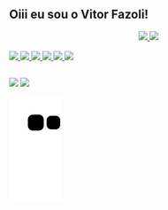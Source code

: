 ## Oiii eu sou o Vitor Fazoli!
<div align="center">
  <a href="https://github.com/Vitor-Fazoli">
  <img height="180em" src="https://github-readme-stats.vercel.app/api?username=Vitor-Fazoli&show_icons=true&theme=algolia&include_all_commits=true&count_private=true"/>
  <img height="180em" src="https://github-readme-stats.vercel.app/api/top-langs/?username=Vitor-Fazoli&layout=compact&langs_count=7&theme=algolia"/>
</div>
<div style="display: inline_block;"><br>
  <link rel="stylesheet" href="https://cdn.jsdelivr.net/gh/devicons/devicon@v2.15.1/devicon.min.css"> 
  <img height="50em" src="https://cdn.jsdelivr.net/gh/devicons/devicon/icons/html5/html5-plain.svg" />
  <img height="50em" src="https://cdn.jsdelivr.net/gh/devicons/devicon/icons/css3/css3-plain.svg" />
  <img height="50em" src="https://cdn.jsdelivr.net/gh/devicons/devicon/icons/javascript/javascript-original.svg" />
  <img height="50em" src="https://cdn.jsdelivr.net/gh/devicons/devicon/icons/java/java-plain.svg" />
  <img height="50em" src="https://cdn.jsdelivr.net/gh/devicons/devicon/icons/csharp/csharp-plain.svg" />
  <img height="50em" src="https://cdn.jsdelivr.net/gh/devicons/devicon/icons/python/python-plain.svg" />
</div>
  
  ##
 
<div>
  <a href = "mailto:vhfazoli@gmail.com"><img src="https://img.shields.io/badge/-Gmail-%23333?style=for-the-badge&logo=gmail&logoColor=white" target="_blank"></a>
  <a href="https://www.linkedin.com/in/vitor-hugo-fazoli-da-silva-84776520a/" target="_blank"><img src="https://img.shields.io/badge/-LinkedIn-%230077B5?style=for-the-badge&logo=linkedin&logoColor=white" target="_blank"></a> 

  ![Snake animation](https://github.com/rafaballerini/rafaballerini/blob/output/github-contribution-grid-snake.svg)
 
</div>
